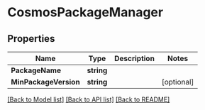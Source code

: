 # CosmosPackageManager

## Properties
Name | Type | Description | Notes
------------ | ------------- | ------------- | -------------
**PackageName** | **string** |  | 
**MinPackageVersion** | **string** |  | [optional] 

[[Back to Model list]](../README.md#documentation-for-models) [[Back to API list]](../README.md#documentation-for-api-endpoints) [[Back to README]](../README.md)


